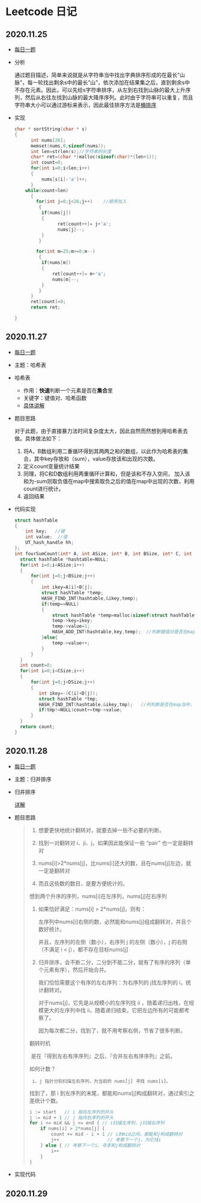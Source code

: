 # Leetcode 日记

## 2020.11.25

- [每日一题](https://leetcode-cn.com/problems/increasing-decreasing-string/)

- 分析

  通过题目描述，简单来说就是从字符串当中找出字典排序形成的在最长“山脉”，每一轮找出剩余s中的最长“山”，依次添加在结果集之后，直到剩余s中不存在元素。因此，可以先给s字符串排序，从左到右找到山脉的最大上升序列，然后从右往左找到山脉的最大降序序列。此时由于字符串可以重复，而且字符串大小可以通过游标来表示，因此最佳排序方法是[桶排序](https://www.runoob.com/w3cnote/bucket-sort.html)

- 实现

  ```c
  char * sortString(char * s)
  {
        int nums[26];
        memset(nums,0,sizeof(nums));
        int len=strlen(s);//字符串的长度
        char* ret=(char *)malloc(sizeof(char)*(len+1));
        int count=0;
        for(int i=0;i<len;i++)
        {
            nums[s[i]-'a']++;
        }
      while(count<len)
        {
          for(int j=0;j<26;j++)    //顺序加入
           {
            if(nums[j])
            {
                  ret[count++]= j+'a';
                  nums[j]--;
            }
           }
  
          for(int m=25;m>=0;m--)
           {
            if(nums[m])
            {
                ret[count++]= m+'a';
                nums[m]--;
            }
           }
        }
        ret[count]=0;
        return ret;
  
  }
  ```



## 2020.11.27

- [每日一题](https://leetcode-cn.com/problems/4sum-ii/)

- 主题：哈希表

- 哈希表

  - 作用：**快速**判断一个元素是否在**集合**里
  - 关键字：键值对、哈希函数
  - [具体讲解](https://blog.csdn.net/whatday/article/details/95926766)

- 题目思路

  对于此题，由于直接暴力法时间复杂度太大，因此自然而然想到用哈希表去做。具体做法如下：

  1. 将A，B数组利用二重循环得到其两两之和的数组，以此作为哈希表的集合，其中key存放和（sum），value存放该和出现的次数。
  2. 定义count变量统计结果
  3. 同理，将C和D数组利用两重循环计算和，但是该和不存入空间， 加入该和为-sum则取负值在map中搜索取负之后的值在map中出现的次数，利用count进行统计。
  4. 返回结果

- 代码实现

  ```c
  struct hashTable
  {
      int key;   //键
      int value;  //值
      UT_hash_handle hh;
  };
  int fourSumCount(int* A, int ASize, int* B, int BSize, int* C, int CSize, int* D, int DSize){
    struct hashTable *hashtable=NULL;
    for(int i=0;i<ASize;i++)
    {
        for(int j=0;j<BSize;j++)
        {
            int ikey=A[i]+B[j];
            struct hashTable *temp;
            HASH_FIND_INT(hashtable,&ikey,temp);
            if(temp==NULL)
            {
                struct hashTable *temp=malloc(sizeof(struct hashTable));
                temp->key=ikey;
                temp->value=1;
                HASH_ADD_INT(hashtable,key,temp);  //判断键值对是否在map当中，如果不在则加入。
            }else{
                temp->value++;
            }
        }
    }
    int count=0;
    for(int i=0;i<CSize;i++)
    {
        for(int j=0;j<DSize;j++)
        {
           int ikey=-(C[i]+D[j]);
           struct hashTable *tmp;
           HASH_FIND_INT(hashtable,&ikey,tmp);   //判判断是否在map当中，如果在则将count加上对应的value值。
           if(tmp!=NULL)count+=tmp->value;
        }
    }
    return count;
  }
  ```



## 2020.11.28

- [每日一题](https://leetcode-cn.com/problems/reverse-pairs/)

- 主题：归并排序

- 归并排序

  [详解](https://zhuanlan.zhihu.com/p/124356219)

- 题目思路

  > 1. 想要更快地统计翻转对，就要去掉一些不必要的判断。
  >
  > 2. 找到一对翻转对 i、ji、j，如果因此能保证一些 “pair” 也一定是翻转对 
  >
  > 3. nums[i]>2*nums[j]，比nums[i]还大的数，且在nums[j]左边，就一定是翻转对
  >
  > 4. 而且这些数的数目，是要方便统计的。
  >
  > 想到两个升序的序列，nums[i]在左序列，nums[j]在右序列
  >
  > 1. 如果恰好满足：nums[i] > 2*nums[j]，则有：
  >
  >    左序列中nums[i]右侧的数，必然能和nums[j]组成翻转对，并且个数好统计。
  >
  >    并且，左序列的左侧（数小），右序列 j 的左侧（数小），j 的右侧（不满足 i < j），都不存在目标nums[j]
  >
  > 2. 归并排序，会不断二分，二分到不能二分，就有了有序的序列（单个元素有序），然后开始合并。
  >
  >    我们恰恰需要这个有序的左右序列：为右序列的 j找左序列的 i，统计翻转对。
  >
  >    对于nums[j]，它先是从规模小的左序列找 ii ，随着递归出栈，在规模更大的左序列中找 ii，随着递归结束，它把左边所有的可能都考察了。
  >
  >    因为每次都二分，找到了，就不用考察右侧，节省了很多判断。
  >
  > 翻转时机
  >
  > ​      是在『得到左右有序序列』之后，『合并左右有序序列』之前。
  >
  > 如何计数？
  >
  >      i、j 指针分别扫描左右序列，为当前的 nums[j] 寻找 nums[i]。
  > 找到了，那 i 到左序列的末尾，都能和nums[j]构成翻转对，通过索引之差统计个数。
  >
  > ```c
  > i := start   // i 指向左序列的开头
  > j := mid + 1 // j 指向右序列的开头
  > for i <= mid && j <= end { // i扫描左序列，j扫描右序列
  >     if nums[i] > 2*nums[j] { 
  >         count += mid - i + 1 // i到mid之间，都能和j构成翻转对
  >         j++                  // 考察下一个j，为它找i
  >     } else { // 考察下一个i，寻求和j构成翻转对
  >         i++
  >     }
  > }
  > ```
  >
  > 

  

   

- 实现代码



## 2020.11.29

